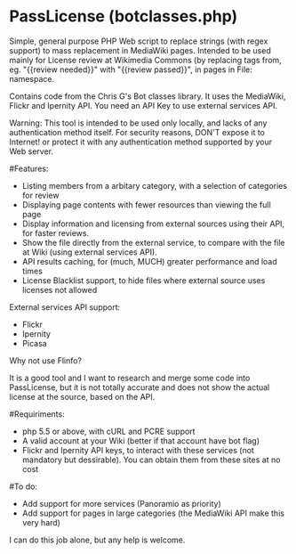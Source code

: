 # PassLicense (botclasses.php)
Simple, general purpose PHP Web script to replace strings (with regex support) to mass replacement in MediaWiki pages.
Intended to be used mainly for License review at Wikimedia Commons (by replacing tags from, eg. "{{review needed}}"
with "{{review passed}}", in pages in File: namespace.

Contains code from the Chris G's Bot classes library.
It uses the MediaWiki, Flickr and Ipernity API. You need an API Key to use external services API.

Warning: This tool is intended to be used only locally, and lacks of any authentication method itself.
         For security reasons, DON'T expose it to Internet! or protect it with any authentication method
	 supported by your Web server.

#Features:

* Listing members from a arbitary category, with a selection of categories for review
* Displaying page contents with fewer resources than viewing the full page
* Display information and licensing from external sources using their API, for faster reviews.
* Show the file directly from the external service, to compare with the file at Wiki (using external services API).
* API results caching, for (much, MUCH) greater performance and load times
* License Blacklist support, to hide files where external source uses licenses not allowed

External services API support:

* Flickr
* Ipernity
* Picasa

Why not use Flinfo?

It is a good tool and I want to research and merge some code into PassLicense, but it is
not totally accurate and does not show the actual license at the source, based on the API.

#Requiriments:

* php 5.5 or above, with cURL and PCRE support
* A valid account at your Wiki (better if that account have bot flag)
* Flickr and Ipernity API keys, to interact with these services (not mandatory but dessirable).
  You can obtain them from these sites at no cost

#To do:

* Add support for more services (Panoramio as priority)
* Add support for pages in large categories (the MediaWiki API make this very hard)

I can do this job alone, but any help is welcome.